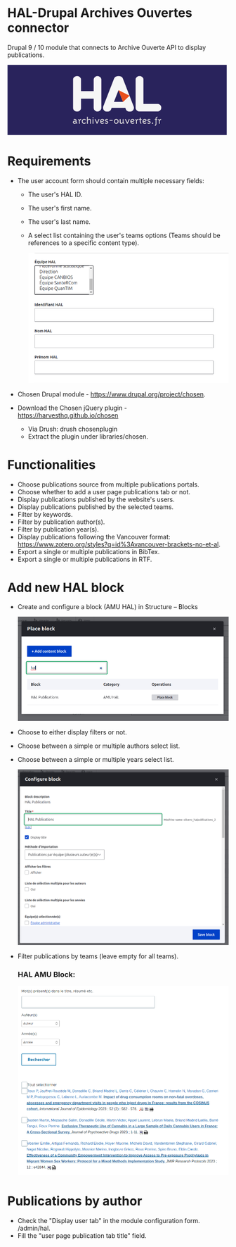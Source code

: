 # HAL-Drupal Archives Ouvertes connector
Drupal 9 / 10 module that connects to Archive Ouverte API to display publications.

<img src="screenshots/HAL-accueil.png" alt="Hal archives ouuvertes" width="500"/>

# Requirements
* The user account form should contain multiple necessary fields:
  * The user's HAL ID.
  * The user's first name.
  * The user's last name.
  * A select list containing the user's teams options (Teams should be references to a specific content type).
    
    ![User account fields](screenshots/user_fields_created_by_hal_module.png)
    
* Chosen Drupal module - https://www.drupal.org/project/chosen.
* Download the Chosen jQuery plugin - https://harvesthq.github.io/chosen
  * Via Drush: drush chosenplugin
  * Extract the plugin under libraries/chosen.

# Functionalities
* Choose publications source from multiple publications portals.
* Choose whether to add a user page publications tab or not.
* Display publications published by the website's users.
* Display publications published by the selected teams.
* Filter by keywords.
* Filter by publication author(s).
* Filter by publication year(s).
* Display publications following the Vancouver format:
https://www.zotero.org/styles?q=id%3Avancouver-brackets-no-et-al.
* Export a single or multiple publications in BibTex.
* Export a single or multiple publications in RTF.

# Add new HAL block
* Create and configure a block (AMU HAL) in Structure – Blocks
  
  ![HAL AMU block](screenshots/block_hal.png)
 
* Choose to either display filters or not.
* Choose between a simple or multiple authors select list.
* Choose between a simple or multiple years select list.
  
  ![HAL AMU block configuration](screenshots/block_hal_configuration.png)
  
* Filter publications by teams (leave empty for all teams).

  ### HAL AMU Block:
  ![HAL Block output](screenshots/affichage_de_block_HAL_AMU.png)

# Publications by author
* Check the "Display user tab" in the module configuration form. /admin/hal.
* Fill the "user page publication tab title" field.
